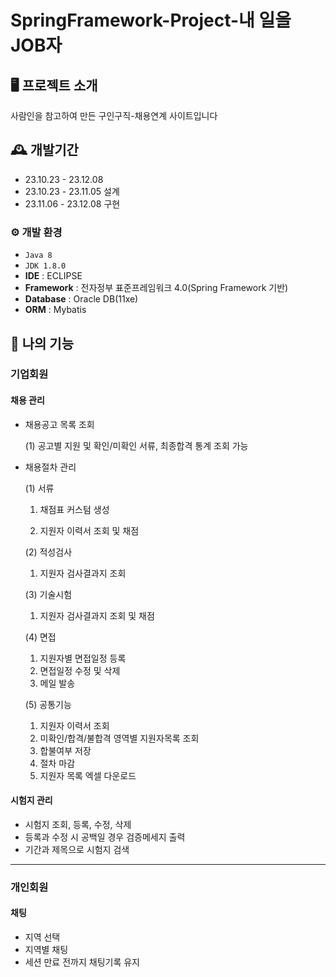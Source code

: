 # SpringFramework-Project-내 일을 JOB자


## 🖥️ 프로젝트 소개
사람인을 참고하여 만든 구인구직-채용연계 사이트입니다
<br>

## 🕰️ 개발기간
* 23.10.23 - 23.12.08
* 23.10.23 - 23.11.05 설계
* 23.11.06 - 23.12.08 구현

### ⚙️ 개발 환경
- `Java 8`
- `JDK 1.8.0`
- **IDE** : ECLIPSE
- **Framework** : 전자정부 표준프레임워크 4.0(Spring Framework 기반)
- **Database** : Oracle DB(11xe)
- **ORM** : Mybatis

## 📌 나의 기능
### 기업회원
#### 채용 관리
- 채용공고 목록 조회

  \(1\) 공고별 지원 및 확인/미확인 서류, 최종합격 통계 조회 가능
- 채용절차 관리

  \(1\) 서류

  1. 채점표 커스텀 생성
  
  2. 지원자 이력서 조회 및 채점
  
  \(2\) 적성검사

  1. 지원자 검사결과지 조회
  
  \(3\) 기술시험

  1. 지원자 검사결과지 조회 및 채점
  
  \(4\) 면접
  1. 지원자별 면접일정 등록
  2. 면접일정 수정 및 삭제
  3. 메일 발송
  
  \(5\) 공통기능
  1. 지원자 이력서 조회
  2. 미확인/합격/불합격 영역별 지원자목록 조회
  3. 합불여부 저장
  4. 절차 마감
  5. 지원자 목록 엑셀 다운로드
#### 시험지 관리
- 시험지 조회, 등록, 수정, 삭제
- 등록과 수정 시 공백일 경우 검증메세지 출력
- 기간과 제목으로 시험지 검색

---
### 개인회원
#### 채팅
- 지역 선택
- 지역별 채팅
- 세션 만료 전까지 채팅기록 유지
